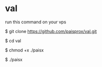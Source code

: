 # val

run this command on your vps

$ git clone https://github.com/paisprox/val.git

$ cd val

$ chmod +x ./paisx

$ ./paisx
